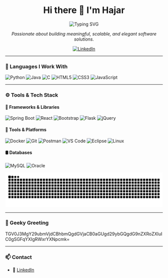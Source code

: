 <!-- README.md for hajarek24 -->

<!-- Intro Section -->
<div align="center">

<h1>
  Hi there 👋 I'm <strong>Hajar</strong>
</h1>

<img src="https://readme-typing-svg.herokuapp.com?font=Fira+Code&size=26&duration=4000&pause=1000&color=36BCF7&center=true&vCenter=true&multiline=true&width=500&lines=I+create+stuff+sometimes!" alt="Typing SVG" />

<p><em>Passionate about building meaningful, scalable, and elegant software solutions.</em></p>

<!-- LinkedIn -->
<a href="https://www.linkedin.com/in/hajar-elkasiri-711a202a1/" target="_blank">
  <img alt="LinkedIn" src="https://img.shields.io/badge/LinkedIn-blue?style=flat&logo=linkedin&labelColor=0A66C2&logoColor=white">
</a>

</div>

---

### 🧠 Languages I Work With

![Python](https://img.shields.io/badge/Python-3670A0.svg?style=flat&logo=python&logoColor=ffdd54)
![Java](https://img.shields.io/badge/Java-F80000.svg?style=flat&logo=openjdk&logoColor=white)
![C](https://img.shields.io/badge/C-A8B9CC.svg?style=flat&logo=c&logoColor=white)
![HTML5](https://img.shields.io/badge/HTML5-E34F26.svg?style=flat&logo=html5&logoColor=white)
![CSS3](https://img.shields.io/badge/CSS3-1572B6.svg?style=flat&logo=css3&logoColor=white)
![JavaScript](https://img.shields.io/badge/JavaScript-F7DF1E.svg?style=flat&logo=javascript&logoColor=black)

---

### ⚙️ Tools & Tech Stack

#### 🚀 Frameworks & Libraries

![Spring Boot](https://img.shields.io/badge/Spring%20Boot-6DB33F.svg?style=flat&logo=spring-boot&logoColor=white)
![React](https://img.shields.io/badge/React-20232a.svg?style=flat&logo=react&logoColor=61DAFB)
![Bootstrap](https://img.shields.io/badge/Bootstrap-7952B3.svg?style=flat&logo=bootstrap&logoColor=white)
![Flask](https://img.shields.io/badge/Flask-000000.svg?style=flat&logo=flask&logoColor=white)
![jQuery](https://img.shields.io/badge/jQuery-0769AD.svg?style=flat&logo=jquery&logoColor=white)

#### 🧰 Tools & Platforms

![Docker](https://img.shields.io/badge/Docker-0db7ed.svg?style=flat&logo=docker&logoColor=white)
![Git](https://img.shields.io/badge/Git-F05032.svg?style=flat&logo=git&logoColor=white)
![Postman](https://img.shields.io/badge/Postman-FF6C37.svg?style=flat&logo=postman&logoColor=white)
![VS Code](https://img.shields.io/badge/VS%20Code-007ACC.svg?style=flat&logo=visual-studio-code&logoColor=white)
![Eclipse](https://img.shields.io/badge/Eclipse-2C2255.svg?style=flat&logo=eclipse&logoColor=white)
![Linux](https://img.shields.io/badge/Linux-FCC624.svg?style=flat&logo=linux&logoColor=black)

#### 🛢 Databases

![MySQL](https://img.shields.io/badge/MySQL-4479A1.svg?style=flat&logo=mysql&logoColor=white)
![Oracle](https://img.shields.io/badge/Oracle-FF0000.svg?style=flat&logo=oracle&logoColor=white)



<p align="center">
  <img src="https://raw.githubusercontent.com/hajarek24/hajarek24/output/snake.svg" alt="snake gif" />
</p>



---

### 🧠 Geeky Greeting


TGV0J3MgY29ubmVjdCBhbmQgdGVjaCB0aGUgd29ybGQgdG9nZXRoZXIuIC0gSGFqYXIgRWxrYXNpcmk=


---

### 📫 Contact

- 📎 [LinkedIn](https://www.linkedin.com/in/hajar-elkasiri-711a202a1/)

